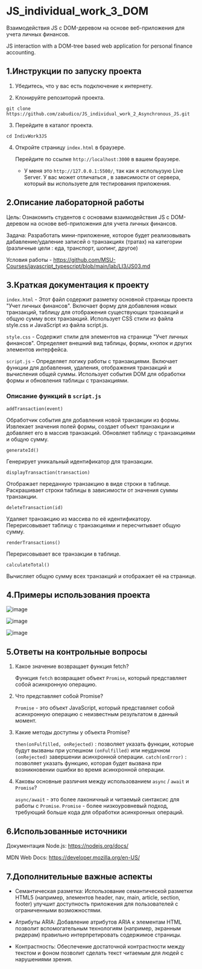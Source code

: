 # JS_individual_work_3_DOM

Взаимодействия JS с DOM-деревом на основе веб-приложения для учета личных финансов.

JS interaction with a DOM-tree based web application for personal finance accounting.

## 1.Инструкции по запуску проекта

1. Убедитесь, что у вас есть подключение к интернету.

2. Клонируйте репозиторий проекта.
   
```  
git clone https://github.com/zabudico/JS_individual_work_2_Asynchronous_JS.git
```

3. Перейдите в каталог проекта.
```
cd IndivWork3JS
```

4. Откройте страницу `index.html` в браузере.
   
   Перейдите по ссылке `http://localhost:3000` в вашем браузере.

   * У меня это `http://127.0.0.1:5500/`, так как я испольузую Live Server. У вас может отличаться , в зависимости от сервера, который вы используете для тестирования приложения.

## 2.Описание лабораторной работы

Цель: Ознакомить студентов с основами взаимодействия JS с DOM-деревом на основе веб-приложения для учета личных финансов.

Задача: Разработать мини-приложение, которое будет реализовывать дабавление/удаление записей о транзакциях (тратах) на категории (различные цели : еда, транспорт, шопинг, другое)

Условия работы - https://github.com/MSU-Courses/javascript_typescript/blob/main/lab/LI3/JS03.md

## 3.Краткая документация к проекту

   `index.html` - Этот файл содержит разметку основной страницы проекта "Учет личных финансов".
Включает форму для добавления новых транзакций, таблицу для отображения существующих транзакций и общую сумму всех транзакций.
Использует CSS стили из файла style.css и JavaScript из файла script.js.

   `style.css` - Содержит стили для элементов на странице "Учет личных финансов".
Определяет внешний вид таблицы, формы, кнопок и других элементов интерфейса.

  `script.js` - Определяет логику работы с транзакциями.
Включает функции для добавления, удаления, отображения транзакций и вычисления общей суммы.
Использует события DOM для обработки формы и обновления таблицы с транзакциями.

### Описание функций в `script.js`

`addTransaction(event)`

Обработчик события для добавления новой транзакции из формы.
Извлекает значения полей формы, создает объект транзакции и добавляет его в массив транзакций.
Обновляет таблицу с транзакциями и общую сумму.

`generateId()`

Генерирует уникальный идентификатор для транзакции.

`displayTransaction(transaction)`

Отображает переданную транзакцию в виде строки в таблице.
Раскрашивает строки таблицы в зависимости от значения суммы транзакции.

`deleteTransaction(id)`

Удаляет транзакцию из массива по её идентификатору.
Перерисовывает таблицу с транзакциями и пересчитывает общую сумму.

`renderTransactions()`

Перерисовывает все транзакции в таблице.

`calculateTotal()`

Вычисляет общую сумму всех транзакций и отображает её на странице.

## 4.Примеры использования проекта

![image](https://github.com/zabudico/JS_individual_work_3_DOM/assets/112975702/720cc227-5e28-49ee-8aed-a72091425e5e)

![image](https://github.com/zabudico/JS_individual_work_3_DOM/assets/112975702/294db36b-136a-4c0c-9fe9-624d37c547f4)

![image](https://github.com/zabudico/JS_individual_work_3_DOM/assets/112975702/b01bb7a4-f5e9-4c30-818d-77e5f64e0271)


## 5.Ответы на контрольные вопросы

1. Какое значение возвращает функция fetch?

      Функция `fetch` возвращает объект `Promise`, который представляет собой асинхронную операцию.

2. Что представляет собой Promise?
 
      `Promise` - это объект JavaScript, который представляет собой асинхронную операцию с неизвестным результатом в данный момент.

3. Какие методы доступны у объекта Promise?

      `then(onFulfilled, onRejected)` : позволяет указать функции, которые будут вызваны при успешном `(onFulfilled)` или неудачном `(onRejected)` завершении асинхронной операции.
      `catch(onError)` : позволяет указать функцию, которая будет вызвана при возникновении ошибки во время асинхронной операции.

4. Каковы основные различия между использованием `async` / `await` и `Promise`?

      `async/await` - это более лаконичный и читаемый синтаксис для работы с `Promise`.
      `Promise` - более низкоуровневый подход, требующий больше кода для обработки асинхронных операций.

## 6.Использованные источники

   Документация Node.js: https://nodejs.org/docs/

   MDN Web Docs: https://developer.mozilla.org/en-US/

## 7.Дополнительные важные аспекты

   * Семантическая разметка: Использование семантической разметки HTML5 (например, элементов header, nav, main, article, section, footer) улучшит доступность приложения для пользователей с ограниченными                возможностями.

   * Атрибуты ARIA: Добавление атрибутов ARIA к элементам HTML позволит вспомогательным технологиям (например, экранным ридерам) правильно интерпретировать содержимое страницы.

   * Контрастность: Обеспечение достаточной контрастности между текстом и фоном позволит сделать текст читаемым для людей с нарушениями зрения.
